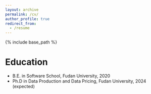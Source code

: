 ```yaml
---
layout: archive
permalink: /cv/
author_profile: true
redirect_from:
  - /resume
---
```


{% include base_path %}

Education
======
* B.E. in Software School, Fudan University, 2020
* Ph.D in Data Production and Data Pricing, Fudan University, 2024 (expected)

